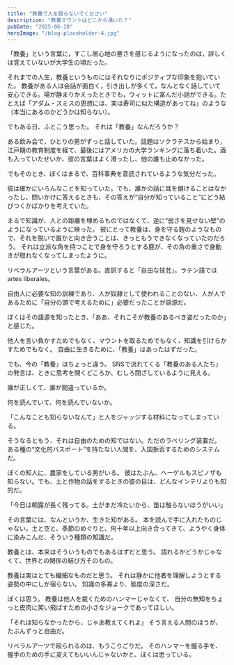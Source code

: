 ```yaml
---
title: "教養で人を殴らないでください"
description: "教養マウントはどこから湧いた？"
pubDate: "2025-06-28"
heroImage: "/blog-placeholder-4.jpg"
---
```


「教養」という言葉に，すこし居心地の悪さを感じるようになったのは，詳しくは覚えていないが大学生の頃だった。

それまでの人生，教養というものにはそれなりにポジティブな印象を抱いていた。
教養がある人は会話が面白く，引き出しが多くて，なんとなく話していて安心できる。場が静まりかえったときでも，ウィットに富んだ小話ができる。たとえば「アダム・スミスの思想には、実は寿司に似た構造があってね」のような（本当にあるのかどうかは知らない）。

でもある日、ふとこう思った。
それは「教養」なんだろうか？

ある飲み会で，ひとりの男がずっと話していた。話題はソクラテスから始まり，江戸期の教育制度を経て、最後にはアメリカの大学ランキングに落ち着いた。酒も入っていたせいか、彼の言葉はよく滑ったし、他の誰も止めなかった。

でもそのとき、ぼくはまるで、百科事典を音読されているような気分だった。

彼は確かにいろんなことを知っていた。でも、誰かの話に耳を傾けることはなかったし、問いかけに答えるときも、その答えが“自分が知っていること”にどう結びつくかばかりを考えていた。

まるで知識が、人との距離を埋めるものではなくて、逆に“弱さを見せない壁”のようになっているように映った。
彼にとって教養は、身を守る鎧のようなもので、それを脱いで誰かと向き合うことは、きっともうできなくなっていたのだろう。
それは立派な角を持つことで身を守ろうとする鹿が、その角の重さで身動きが取れなくなってしまったように。

リベラルアーツという言葉がある。直訳すると「自由な技芸」。ラテン語では artes liberales。

自由人に必要な知の訓練であり、人が奴隷として使われることのない、人が人であるために「自分の頭で考えるために」必要だったことが語源だ。

ぼくはその語源を知ったとき、「ああ、それこそが教養のあるべき姿だったのか」と感じた。

他人を言い負かすためでもなく、マウントを取るためでもなく、知識を引けらかすためでもなく。
自由に生きるために、「教養」はあったはずだった。

でも、今の「教養」はちょっと違う。
SNSで流れてくる「教養のある人たち」の発言は、ときに思考を開くどころか、むしろ閉ざしているように見える。

誰が正しくて、誰が間違っているか。

何を読んでいて、何を読んでいないか。

「こんなことも知らないなんて」と人をジャッジする材料になってしまっている。

そうなるともう、それは自由のための知ではない。ただのラベリング装置だ。
ある種の“文化的パスポート”を持たない人間を、入国拒否するためのシステムだ。

ぼくの知人に、農家をしている男がいる。
彼はたぶん、ヘーゲルもスピノザも知らない。でも、土と作物の話をするときの彼の目は、どんなインテリよりも知的だ。

「今日は朝露が長く残ってる。土がまだ冷たいから、苗は触らないほうがいい」

その言葉には、なんというか、生きた知がある。
本を読んで手に入れたものじゃない。土と空と、季節のめぐりと、何十年以上向き合ってきて、ようやく身体に染みこんだ、そういう種類の知識だ。

教養とは、本来はそういうものでもあるはずだと思う。
語れるかどうかじゃなくて、世界との関係の結び方そのもの。

教養は実はとても繊細なものだと思う。
それは静かに他者を理解しようとする姿勢の中にしか宿らない。
知識の多寡より、態度の深さだ。

ぼくは思う。
教養は他人を裁くためのハンマーじゃなくて、
自分の無知をちょっと皮肉に笑い飛ばすための小さなジョークであってほしい。

「それは知らなかったから、じゃあ教えてくれよ」
そう言える人間のほうが、たぶんずっと自由だ。

リベラルアーツで殴られるのは、もうこりごりだ。
そのハンマーを握る手を、握手のための手に変えてもいいんじゃないかと、ぼくは思っている。